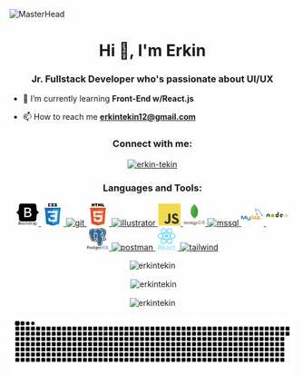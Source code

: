 ![MasterHead](https://s3-ap-south-1.amazonaws.com/trt-blog-ghost/2022/12/technology-stack-for-web-application-development.png)
<h1 align="center">Hi 👋, I'm Erkin</h1>
<h3 align="center">Jr. Fullstack Developer who's passionate about UI/UX</h3>

- 🌱 I’m currently learning **Front-End w/React.js**

- 📫 How to reach me **erkintekin12@gmail.com**

  
<h3 align="center">Connect with me:</h3>
<p align="center">
<a href="https://linkedin.com/in/erkin-tekin" target="blank"><img align="center" src="https://raw.githubusercontent.com/rahuldkjain/github-profile-readme-generator/master/src/images/icons/Social/linked-in-alt.svg" alt="erkin-tekin" height="30" width="40" /></a>
</p>

<h3 align="center">Languages and Tools:</h3>
<p align="center"> <a href="https://getbootstrap.com" target="_blank" rel="noreferrer"> <img src="https://raw.githubusercontent.com/devicons/devicon/master/icons/bootstrap/bootstrap-plain-wordmark.svg" alt="bootstrap" width="40" height="40"/> </a> <a href="https://www.w3schools.com/css/" target="_blank" rel="noreferrer"> <img src="https://raw.githubusercontent.com/devicons/devicon/master/icons/css3/css3-original-wordmark.svg" alt="css3" width="40" height="40"/> </a> <a href="https://git-scm.com/" target="_blank" rel="noreferrer"> <img src="https://www.vectorlogo.zone/logos/git-scm/git-scm-icon.svg" alt="git" width="40" height="40"/> </a> <a href="https://www.w3.org/html/" target="_blank" rel="noreferrer"> <img src="https://raw.githubusercontent.com/devicons/devicon/master/icons/html5/html5-original-wordmark.svg" alt="html5" width="40" height="40"/> </a> <a href="https://www.adobe.com/in/products/illustrator.html" target="_blank" rel="noreferrer"> <img src="https://www.vectorlogo.zone/logos/adobe_illustrator/adobe_illustrator-icon.svg" alt="illustrator" width="40" height="40"/> </a> <a href="https://developer.mozilla.org/en-US/docs/Web/JavaScript" target="_blank" rel="noreferrer"> <img src="https://raw.githubusercontent.com/devicons/devicon/master/icons/javascript/javascript-original.svg" alt="javascript" width="40" height="40"/> </a> <a href="https://www.mongodb.com/" target="_blank" rel="noreferrer"> <img src="https://raw.githubusercontent.com/devicons/devicon/master/icons/mongodb/mongodb-original-wordmark.svg" alt="mongodb" width="40" height="40"/> </a> <a href="https://www.microsoft.com/en-us/sql-server" target="_blank" rel="noreferrer"> <img src="https://www.svgrepo.com/show/303229/microsoft-sql-server-logo.svg" alt="mssql" width="40" height="40"/> </a> <a href="https://www.mysql.com/" target="_blank" rel="noreferrer"> <img src="https://raw.githubusercontent.com/devicons/devicon/master/icons/mysql/mysql-original-wordmark.svg" alt="mysql" width="40" height="40"/> </a> <a href="https://nodejs.org" target="_blank" rel="noreferrer"> <img src="https://raw.githubusercontent.com/devicons/devicon/master/icons/nodejs/nodejs-original-wordmark.svg" alt="nodejs" width="40" height="40"/> </a> <a href="https://www.postgresql.org" target="_blank" rel="noreferrer"> <img src="https://raw.githubusercontent.com/devicons/devicon/master/icons/postgresql/postgresql-original-wordmark.svg" alt="postgresql" width="40" height="40"/> </a> <a href="https://postman.com" target="_blank" rel="noreferrer"> <img src="https://www.vectorlogo.zone/logos/getpostman/getpostman-icon.svg" alt="postman" width="40" height="40"/> </a> <a href="https://reactjs.org/" target="_blank" rel="noreferrer"> <img src="https://raw.githubusercontent.com/devicons/devicon/master/icons/react/react-original-wordmark.svg" alt="react" width="40" height="40"/> </a> <a href="https://tailwindcss.com/" target="_blank" rel="noreferrer"> <img src="https://www.vectorlogo.zone/logos/tailwindcss/tailwindcss-icon.svg" alt="tailwind" width="40" height="40"/> </a> </p>

<p align="center"><img align="center" src="https://github-readme-stats.vercel.app/api/top-langs?username=erkintekin&show_icons=true&theme=onedark&locale=en&layout=compact" alt="erkintekin" /></p>

<p align="center">&nbsp;<img align="center" src="https://github-readme-stats.vercel.app/api?username=erkintekin&show_icons=true&theme=onedark&locale=en" alt="erkintekin" /></p>

<p align="center"><img align="center" src="https://github-readme-streak-stats.herokuapp.com/?user=erkintekin&theme=dark" alt="erkintekin" /></p>


<picture align="center">
  <source media="(prefers-color-scheme: dark)" srcset="https://raw.githubusercontent.com/erkintekin/erkintekin/output/github-contribution-grid-snake-dark.svg">
  <source media="(prefers-color-scheme: light)" srcset="https://raw.githubusercontent.com/erkintekin/erkintekin/output/github-contribution-grid-snake.svg">
  <img align="center" alt="github contribution grid snake animation" src="https://raw.githubusercontent.com/erkintekin/erkintekin/output/github-contribution-grid-snake.svg">
</picture>
